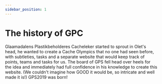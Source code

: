 ```yaml
---
sidebar_position: 1
---
```




# The history of GPC

Glaamadalens Plastikbeholderes Cacheleker started to sprout in Olet's head, he wanted to create a Cache Olympics that no one had seen before, with subtleties, tasks and a separate website that would keep track of points, teams and tasks for us. The board of GPS fell head over heels for the idea and immediately had full confidence in his knowledge to create this website. (We couldn't imagine how GOOD it would be, so intricate and well made it is!) GPS2019 was born!
